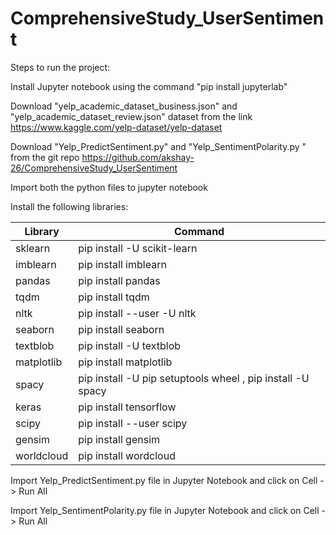 # ComprehensiveStudy_UserSentiment

Steps to run the project:

Install Jupyter notebook using the command "pip install jupyterlab" 

Download "yelp_academic_dataset_business.json" and "yelp_academic_dataset_review.json" dataset from the link https://www.kaggle.com/yelp-dataset/yelp-dataset

Download "Yelp_PredictSentiment.py" and "Yelp_SentimentPolarity.py " from the git repo https://github.com/akshay-26/ComprehensiveStudy_UserSentiment

Import both the python files to jupyter notebook

Install the following libraries:

Library | Command
--- | ---
sklearn    | pip install -U scikit-learn
imblearn   | pip install imblearn
pandas     | pip install pandas
tqdm       | pip install tqdm
nltk       | pip install --user -U nltk
seaborn    | pip install seaborn
textblob   | pip install -U textblob
matplotlib | pip install matplotlib
spacy      | pip install -U pip setuptools wheel , pip install -U spacy
keras      | pip install tensorflow
scipy      | pip install --user scipy
gensim     | pip install gensim
worldcloud | pip install wordcloud


Import Yelp_PredictSentiment.py file in Jupyter Notebook and click on Cell -> Run All 

Import Yelp_SentimentPolarity.py file in Jupyter Notebook and click on Cell -> Run All 
